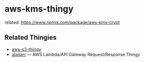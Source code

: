 # aws-kms-thingy
related: https://www.npmjs.com/package/aws-kms-crypt


## Related Thingies

* [aws-s3-thingy](https://github.com/adieuadieu/aws-s3-thingy)
* [alagarr](https://github.com/adieuadieu/alagarr) — AWS Lambda/API Gateway Request/Response Thingy
